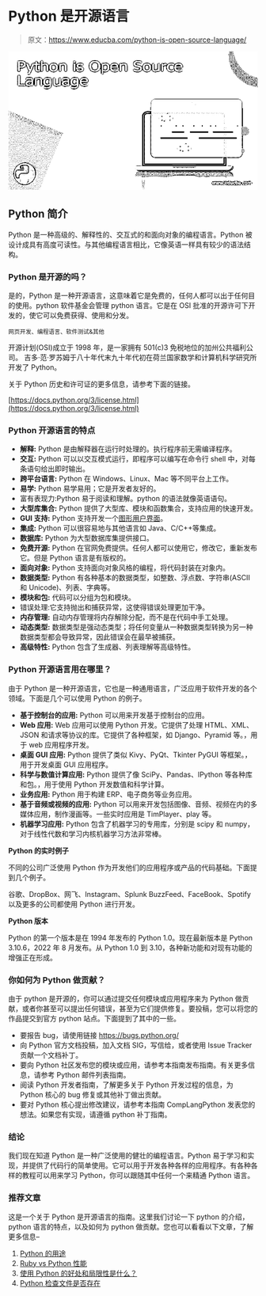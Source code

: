 # Python 是开源语言

> 原文：<https://www.educba.com/python-is-open-source-language/>

![Python is Open Source Language](img/ab62b4085a98c1b8ca64f1bf5ada7fcf.png)



## Python 简介

Python 是一种高级的、解释性的、交互式的和面向对象的编程语言。Python 被设计成具有高度可读性。与其他编程语言相比，它像英语一样具有较少的语法结构。

### Python 是开源的吗？

是的，Python 是一种开源语言，这意味着它是免费的，任何人都可以出于任何目的使用。python 软件基金会管理 python 语言。它是在 OSI 批准的开源许可下开发的，使它可以免费获得、使用和分发。

<small>网页开发、编程语言、软件测试&其他</small>

开源计划(OSI)成立于 1998 年，是一家拥有 501(c)3 免税地位的加州公共福利公司。 吉多·范·罗苏姆于八十年代末九十年代初在荷兰国家数学和计算机科学研究所开发了 Python。

关于 Python 历史和许可证的更多信息，请参考下面的链接。

[https://docs.python.org/3/license.html](https://docs.python.org/3/license.html)

### Python 开源语言的特点

*   **解释:** Python 是由解释器在运行时处理的。执行程序前无需编译程序。
*   **交互:** Python 可以以交互模式运行，即程序可以编写在命令行 shell 中，对每条语句给出即时输出。
*   **跨平台语言:** Python 在 Windows、Linux、Mac 等不同平台上工作。
*   **易学:** Python 易学易用；它是开发者友好的。
*   富有表现力:Python 易于阅读和理解。python 的语法就像英语语句。
*   **大型库集合:** Python 提供了大型库、模块和函数集合，支持应用的快速开发。
*   **GUI 支持:** Python 支持开发一个[图形用户界面](https://www.educba.com/user-interface-design-principles/)。
*   **集成:** Python 可以很容易地与其他语言如 Java、C/C++等集成。
*   **数据库:** Python 为大型数据库集提供接口。
*   **免费开源:** Python 在官网免费提供。任何人都可以使用它，修改它，重新发布它。但是 Python 语言是有版权的。
*   **面向对象:** Python 支持面向对象风格的编程，将代码封装在对象内。
*   **数据类型:** Python 有各种基本的数据类型，如整数、浮点数、字符串(ASCII 和 Unicode)、列表、字典等。
*   **模块和包:** 代码可以分组为包和模块。
*   错误处理:它支持抛出和捕获异常，这使得错误处理更加干净。
*   **内存管理:** 自动内存管理将内存解除分配，而不是在代码中手工处理。
*   **动态类型:** 数据类型是强动态类型；将任何变量从一种数据类型转换为另一种数据类型都会导致异常，因此错误会在最早被捕获。
*   **高级特性:** Python 包含了生成器、列表理解等高级特性。

### Python 开源语言用在哪里？

由于 Python 是一种开源语言，它也是一种通用语言，广泛应用于软件开发的各个领域。下面是几个可以使用 Python 的例子。

*   **基于控制台的应用:** Python 可以用来开发基于控制台的应用。
*   **Web 应用:** Web 应用可以使用 Python 开发。它提供了处理 HTML、XML、JSON 和请求等协议的库。它提供了各种框架，如 Django、Pyramid 等。，用于 web 应用程序开发。
*   **桌面 GUI 应用:** Python 提供了类似 Kivy、PyQt、Tkinter PyGUI 等框架。，用于开发桌面 GUI 应用程序。
*   **科学与数值计算应用:** Python 提供了像 SciPy、Pandas、IPython 等各种库和包。，用于使用 Python 开发数值和科学计算。
*   **业务应用:** Python 用于构建 ERP、电子商务等业务应用。
*   **基于音频或视频的应用:** Python 可以用来开发包括图像、音频、视频在内的多媒体应用，制作漫画等。一些实时应用是 TimPlayer、play 等。
*   **机器学习应用:** Python 包含了机器学习的专用库，分别是 scipy 和 numpy，对于线性代数和学习内核机器学习方法非常棒。

**Python 的实时例子**

不同的公司广泛使用 Python 作为开发他们的应用程序或产品的代码基础。下面提到几个例子。

谷歌、DropBox、网飞、Instagram、Splunk BuzzFeed、FaceBook、Spotify 以及更多的公司都使用 Python 进行开发。

**Python 版本**

Python 的第一个版本是在 1994 年发布的 Python 1.0。现在最新版本是 Python 3.10.6，2022 年 8 月发布。从 Python 1.0 到 3.10，各种新功能和对现有功能的增强正在形成。

### 你如何为 Python 做贡献？

由于 python 是开源的，你可以通过提交任何模块或应用程序来为 Python 做贡献，或者你甚至可以提出任何错误，甚至为它们提供修复。要投稿，您可以将您的作品提交到官方 python 站点。下面提到了其中的一些。

*   要报告 bug，请使用链接 https://bugs.python.org/
*   向 Python 官方文档投稿，加入文档 SIG，写信给，或者使用 Issue Tracker 贡献一个文档补丁。
*   要向 Python 社区发布您的模块或应用，请参考本指南发布指南。有关更多信息，请参考 Python 邮件列表指南。
*   阅读 Python 开发者指南，了解更多关于 Python 开发过程的信息，为 Python 核心的 bug 修复或其他补丁做出贡献。
*   要对 Python 核心提出修改建议，请参考本指南 CompLangPython 发表您的想法。如果您有实现，请遵循 python 补丁指南。

### 结论

我们现在知道 Python 是一种广泛使用的健壮的编程语言。Python 易于学习和实现，并提供了代码行的简单使用。它可以用于开发各种各样的应用程序。有各种各样的教程可以用来学习 Python，你可以跟随其中任何一个来精通 Python 语言。

### 推荐文章

这是一个关于 Python 是开源语言的指南。这里我们讨论一下 python 的介绍，python 语言的特点，以及如何为 python 做贡献。您也可以看看以下文章，了解更多信息–

1.  [Python 的用途](https://www.educba.com/uses-of-python/)
2.  [Ruby vs Python 性能](https://www.educba.com/ruby-vs-python-performance/)
3.  [使用 Python 的好处和局限性是什么？](https://www.educba.com/benefits-and-limitations-of-using-python/)
4.  [Python 检查文件是否存在](https://www.educba.com/python-check-if-file-exists/)





